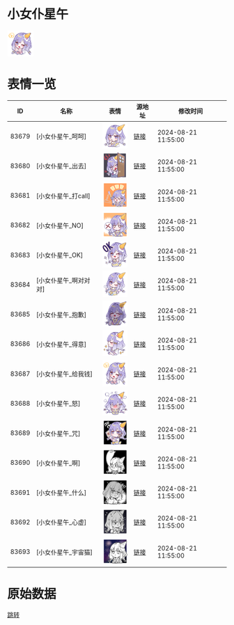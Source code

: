 # 小女仆星午

<img src="./cover.png" height="60" alt="cover" />

# 表情一览

|ID|名称|表情|源地址|修改时间|
|----|----|----|----|----|
|83679|[小女仆星午_呵呵]|<img src="./pic/083679_%5B小女仆星午_呵呵%5D.png" height="60" alt="呵呵"/>|[链接](https://i0.hdslb.com/bfs/garb/5c387a3d50afd37243b0faa7f0cae378325533df.png)|2024-08-21 11:55:00|
|83680|[小女仆星午_出去]|<img src="./pic/083680_%5B小女仆星午_出去%5D.png" height="60" alt="出去"/>|[链接](https://i0.hdslb.com/bfs/garb/6f4965ad72dc0a61a28c8aa85c4697f9b7cc3efb.png)|2024-08-21 11:55:00|
|83681|[小女仆星午_打call]|<img src="./pic/083681_%5B小女仆星午_打call%5D.png" height="60" alt="打call"/>|[链接](https://i0.hdslb.com/bfs/garb/b513c5a966292430c3803a5539256167f077958b.png)|2024-08-21 11:55:00|
|83682|[小女仆星午_NO]|<img src="./pic/083682_%5B小女仆星午_NO%5D.png" height="60" alt="NO"/>|[链接](https://i0.hdslb.com/bfs/garb/cc3ca0019f1000b3ecb90095d6927a70e5849504.png)|2024-08-21 11:55:00|
|83683|[小女仆星午_OK]|<img src="./pic/083683_%5B小女仆星午_OK%5D.png" height="60" alt="OK"/>|[链接](https://i0.hdslb.com/bfs/garb/d38a8b4681e217be90e31907b9e54566e573531a.png)|2024-08-21 11:55:00|
|83684|[小女仆星午_啊对对对]|<img src="./pic/083684_%5B小女仆星午_啊对对对%5D.png" height="60" alt="啊对对对"/>|[链接](https://i0.hdslb.com/bfs/garb/d3f5caae166849dc1b89b38d0e60284dd75987be.png)|2024-08-21 11:55:00|
|83685|[小女仆星午_抱歉]|<img src="./pic/083685_%5B小女仆星午_抱歉%5D.png" height="60" alt="抱歉"/>|[链接](https://i0.hdslb.com/bfs/garb/ed3b91d4e1c490b0152e2bcb46b3c1aabda8fc29.png)|2024-08-21 11:55:00|
|83686|[小女仆星午_得意]|<img src="./pic/083686_%5B小女仆星午_得意%5D.png" height="60" alt="得意"/>|[链接](https://i0.hdslb.com/bfs/garb/5072bb3ca7a3743ff73b913918e13cb7487c56b3.png)|2024-08-21 11:55:00|
|83687|[小女仆星午_给我钱]|<img src="./pic/083687_%5B小女仆星午_给我钱%5D.png" height="60" alt="给我钱"/>|[链接](https://i0.hdslb.com/bfs/garb/d3ac639a4842f9706be07c0418d8dbb1ed3d7f7d.png)|2024-08-21 11:55:00|
|83688|[小女仆星午_怒]|<img src="./pic/083688_%5B小女仆星午_怒%5D.png" height="60" alt="怒"/>|[链接](https://i0.hdslb.com/bfs/garb/ef13ce1e2f235ce8b56e223b8fdbdab91248b4c1.png)|2024-08-21 11:55:00|
|83689|[小女仆星午_咒]|<img src="./pic/083689_%5B小女仆星午_咒%5D.png" height="60" alt="咒"/>|[链接](https://i0.hdslb.com/bfs/garb/b18e4b23938301ee835063981ab4fd93ad8e0aa5.png)|2024-08-21 11:55:00|
|83690|[小女仆星午_啊]|<img src="./pic/083690_%5B小女仆星午_啊%5D.png" height="60" alt="啊"/>|[链接](https://i0.hdslb.com/bfs/garb/faa51dcacb9f4e9cb84ebda825f8f4ccdc0acac3.png)|2024-08-21 11:55:00|
|83691|[小女仆星午_什么]|<img src="./pic/083691_%5B小女仆星午_什么%5D.png" height="60" alt="什么"/>|[链接](https://i0.hdslb.com/bfs/garb/55e90de09ae8d6f98c87a3df090d6839658679d9.png)|2024-08-21 11:55:00|
|83692|[小女仆星午_心虚]|<img src="./pic/083692_%5B小女仆星午_心虚%5D.png" height="60" alt="心虚"/>|[链接](https://i0.hdslb.com/bfs/garb/6d87bdcc5371358045d5f425d8500d37cf377067.png)|2024-08-21 11:55:00|
|83693|[小女仆星午_宇宙猫]|<img src="./pic/083693_%5B小女仆星午_宇宙猫%5D.png" height="60" alt="宇宙猫"/>|[链接](https://i0.hdslb.com/bfs/garb/3c265a3c6c71f061ebb45cbd3606e306d9599560.png)|2024-08-21 11:55:00|

# 原始数据

[跳转](./raw.json)

